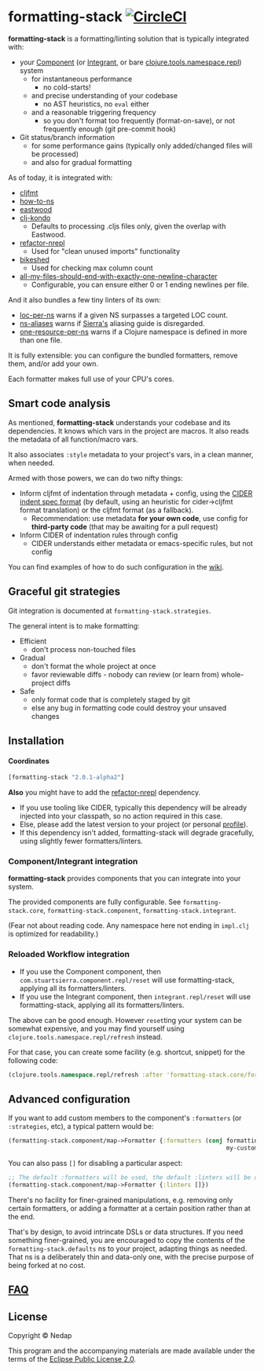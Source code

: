 # formatting-stack [![CircleCI](https://circleci.com/gh/nedap/formatting-stack.svg?style=svg&circle-token=581a4a0fa4b19f0ac5c7d90d494c9df0c34cee68)](https://circleci.com/gh/nedap/formatting-stack)

**formatting-stack** is a formatting/linting solution that is typically integrated with:

* your [Component](https://github.com/stuartsierra/component) (or [Integrant](https://github.com/weavejester/integrant), or bare [clojure.tools.namespace.repl](https://github.com/clojure/tools.namespace)) system
  * for instantaneous performance
    * no cold-starts!
  * and precise understanding of your codebase
    * no AST heuristics, no `eval` either
  * and a reasonable triggering frequency
    * so you don't format too frequently (format-on-save), or not frequently enough (git pre-commit hook)
* Git status/branch information
  * for some performance gains (typically only added/changed files will be processed)
  * and also for gradual formatting

As of today, it is integrated with:

  * [cljfmt](https://github.com/weavejester/cljfmt)
  * [how-to-ns](https://github.com/gfredericks/how-to-ns)
  * [eastwood](https://github.com/jonase/eastwood)
  * [clj-kondo](https://github.com/borkdude/clj-kondo)
    * Defaults to processing .cljs files only, given the overlap with Eastwood.
  * [refactor-nrepl](https://github.com/clojure-emacs/refactor-nrepl)
    * Used for "clean unused imports" functionality
  * [bikeshed](https://github.com/dakrone/lein-bikeshed)
    * Used for checking max column count
  * [all-my-files-should-end-with-exactly-one-newline-character](https://github.com/gfredericks/lein-all-my-files-should-end-with-exactly-one-newline-character)
    * Configurable, you can ensure either 0 or 1 ending newlines per file.

And it also bundles a few tiny linters of its own:

  * [loc-per-ns](https://github.com/nedap/formatting-stack/blob/debdab8129dae7779d390216490625a3264c9d2c/src/formatting_stack/linters/loc_per_ns.clj) warns if a given NS surpasses a targeted LOC count.
  * [ns-aliases](https://github.com/nedap/formatting-stack/blob/debdab8129dae7779d390216490625a3264c9d2c/src/formatting_stack/linters/ns_aliases.clj) warns if [Sierra's](https://stuartsierra.com/2015/05/10/clojure-namespace-aliases) aliasing guide is disregarded.
  * [one-resource-per-ns](https://github.com/nedap/formatting-stack/blob/master/src/formatting_stack/linters/one_resource_per_ns.clj) warns if a Clojure namespace is defined in more than one file.

It is fully extensible: you can configure the bundled formatters, remove them, and/or add your own.

Each formatter makes full use of your CPU's cores.

## Smart code analysis

As mentioned, **formatting-stack** understands your codebase and its dependencies.
It knows which vars in the project are macros. It also reads the metadata of all function/macro vars.

It also associates `:style` metadata to your project's vars, in a clean manner, when needed.

Armed with those powers, we can do two nifty things:

* Inform cljfmt of indentation through metadata + config, using the [CIDER indent spec format](https://cider.readthedocs.io/en/latest/indent_spec/)
(by default, using an heuristic for cider->cljfmt format translation) or the cljfmt format (as a fallback).
  * Recommendation: use metadata **for your own code**, use config for **third-party code** (that may be awaiting for a pull request)
* Inform CIDER of indentation rules through config
  * CIDER understands either metadata or emacs-specific rules, but not config

You can find examples of how to do such configuration in the [wiki](https://github.com/nedap/formatting-stack/wiki/Indentation-examples).

## Graceful git strategies

Git integration is documented at `formatting-stack.strategies`.

The general intent is to make formatting:

* Efficient
  * don't process non-touched files
* Gradual
  * don't format the whole project at once
  * favor reviewable diffs - nobody can review (or learn from) whole-project diffs
* Safe
  * only format code that is completely staged by git
  * else any bug in formatting code could destroy your unsaved changes

## Installation

#### Coordinates

```clojure
[formatting-stack "2.0.1-alpha2"]
```

**Also** you might have to add the [refactor-nrepl](https://github.com/clojure-emacs/refactor-nrepl) dependency.
  * If you use tooling like CIDER, typically this dependency will be already injected into your classpath, so no action required in this case.
  * Else, please add the latest version to your project (or personal [profile](https://github.com/technomancy/leiningen/blob/072dcd62dea0ea46413cf938878e2d31b76357c9/doc/PROFILES.md)).
  * If this dependency isn't added, formatting-stack will degrade gracefully, using slightly fewer formatters/linters.

### Component/Integrant integration

**formatting-stack** provides components that you can integrate into your system.

The provided components are fully configurable. See `formatting-stack.core`, `formatting-stack.component`, `formatting-stack.integrant`.

(Fear not about reading code. Any namespace here not ending in `impl.clj` is optimized for readability.)

### Reloaded Workflow integration

* If you use the Component component, then `com.stuartsierra.component.repl/reset` will use formatting-stack, applying all its formatters/linters.
* If you use the Integrant component, then `integrant.repl/reset` will use formatting-stack, applying all its formatters/linters.

The above can be good enough. However `reset`ting your system can be somewhat expensive,
and you may find yourself using `clojure.tools.namespace.repl/refresh` instead.

For that case, you can create some facility (e.g. shortcut, snippet) for the following code:

```clojure
(clojure.tools.namespace.repl/refresh :after 'formatting-stack.core/format!)
```

## Advanced configuration

If you want to add custom members to the component's `:formatters` (or `:strategies`, etc), a typical pattern would be:

```clojure
(formatting-stack.component/map->Formatter {:formatters (conj formatting-stack.defaults/default-formatters
                                                              my-custom-formatter)})
```

You can also pass `[]` for disabling a particular aspect:

```clojure
;; The default :formatters will be used, the default :linters will be omitted:
(formatting-stack.component/map->Formatter {:linters []})
```

There's no facility for finer-grained manipulations, e.g. removing only certain formatters, or adding a formatter at a certain position rather than at the end.

That's by design, to avoid intrincate DSLs or data structures.
If you need something finer-grained, you are encouraged to copy the contents of the `formatting-stack.defaults` ns to your project, adapting things as needed.
That ns is a deliberately thin and data-only one, with the precise purpose of being forked at no cost.

## [FAQ](https://github.com/nedap/formatting-stack/wiki/FAQ)

## License

Copyright © Nedap

This program and the accompanying materials are made available under the terms of the [Eclipse Public License 2.0](https://www.eclipse.org/legal/epl-2.0).
